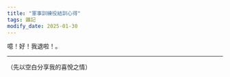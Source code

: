 ```yaml
---
title: "軍事訓練役結訓心得"
tags: 雜記
modify_date: 2025-01-30
---
```


噫！好！我退啦！。
<!--more-->

---
（先以空白分享我的喜悅之情）

